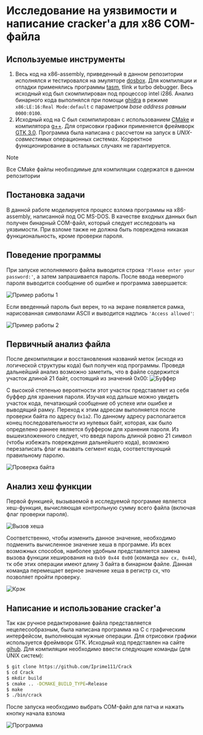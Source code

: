 # Исследование на уязвимости и написание cracker'a для x86 COM-файла
## Используемые инструменты
1) Весь код на x86-assembly, приведенный в данном репозитории исполнялся и тестировался на эмуляторе [dosbox](https://www.dosbox.com/). Для компиляции и отладки применялись программы [tasm](https://en.wikipedia.org/wiki/Turbo_Assembler), tlink и turbo debugger. Весь исходный код был скомпилирован под процессор intel i286. Анализ бинарного кода выполнялся при помощи [ghidra](https://github.com/NationalSecurityAgency/ghidra) в режиме `x86:LE:16:Real Mode:default` с параметром *base address равным* `0000:0100`. 
2) Исходный код на C был скомпилирован с использованием [CMake](https://cmake.org/) и компилятора [g++](https://en.wikipedia.org/wiki/GNU_Compiler_Collection). Для отрисовки графики применяется фреймворк [GTK 3.0](https://www.gtk.org/). Программа была написана с рассчетом на запуск в *UNIX-совместимых* операционных системах. Корректное функционирование в остальных случаях не гарантируется.

> [!NOTE]
> Все CMake файлы необходимые для компиляции содержатся в данном репозитории

## Постановка задачи
В данной работе моделируется процесс взлома программы на x86-assembly, написанной под ОС MS-DOS. В качестве входных данных был получен бинарный COM-файл, который следует исследовать на уязвимости. При взломе также не должна быть повреждена никакая функциональность, кроме проверки пароля.

## Поведение программы
При запуске исполняемого файла выводится строка `'Please enter your password:'`, а затем запрашивается пароль. После ввода неверного пароля выводится сообщение об ошибке и программа завершается:

![Пример работы 1](./doc/AccessDenied.png)

Если введенный пароль был верен, то на экране появляется рамка, нарисованная символами ASCII и выводится надпись `'Access allowed'`:

![Пример работы 2](./doc/AccessGranted.png)

## Первичный анализ файла
После декомпиляции и восстановления названий меток (исходя из логической структуры кода) был получен код программы. Проведя дальнейший анализ возможно заметить, что в файле содержится участок длиной 21 байт, состоящий из значений 0x00:
![Буффер](./doc/ZeroBuffer.png)

С высокой степенью вероятности этот участок представляет из себя буффер для хранения пароля. Изучая код дальше можно увидеть участок кода, печатающий сообщение об успехе или ошибке и выводящий рамку. Переход к этим адресам выполняется после проверки байта по адресу `0x1a2`. По данному адресу располагается конец последовательности из нулевых байт, которая, как было определено раннее является буффером для хранения пароля. Из вышеизложенного следует, что введя пароль длиной ровно 21 символ (чтобы избежать повреждения дальнейшего кода), возможно перезаписать флаг и вызвать сегмент кода, соответствующий правильному паролю.

![Проверка байта](./doc/CheckPassword.png)

## Анализ хеш функции
Первой функцией, вызываемой в исследуемой программе является хеш-функция, вычисляющая контрольную сумму всего файла (включая флаг проверки пароля). 

![Вызов хеша](./doc/HashCall.png)

Соответственно, чтобы изменить данное значение, необходимо подменить вычисленное значение хеша в программе. Из всех возможных способов, наиболее удобным представляется замена вызова функции хеширования на `0xb9 0x44 0x00` (команда `mov cx, 0x44`), тк обе этих операции имеют длину 3 байта в бинарном файле. Данная команда перемещает верное значение хеша в регистр cx, что позволяет пройти проверку.

![Крэк](./doc/MovCrack.png)

## Написание и использование cracker'а
Так как ручное редактирование файла представляется нецелесообразным, была написана программа на С с графическим интерфейсом, выполняющая нужные операции. Для отрисовки графики используется фреймворк GTK. Исходный код представлен на сайте [gihub](). Для компиляции необходимо ввести следующие команды (для UNIX систем):

```bash
$ git clone https://github.com/Iprime111/Crack
$ cd Crack
$ mkdir build
$ cmake .. -DCMAKE_BUILD_TYPE=Release
$ make
$ ./bin/crack
```
После запуска необходимо выбрать COM-файл для патча и нажать кнопку начала взлома

![Программа](./doc/Program.png)



